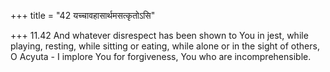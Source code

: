 +++
title = "42 यच्चावहासार्थमसत्कृतोऽसि"

+++
11.42 And whatever disrespect has been shown to You in jest, while
playing, resting, while sitting or eating, while alone or in the sight
of others, O Acyuta - I implore You for forgiveness, You who are
incomprehensible.
